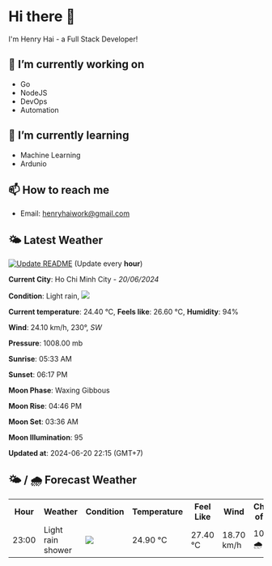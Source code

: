 # Hi there 👋

I'm Henry Hai - a Full Stack Developer!

## 🔭 I’m currently working on

- Go
- NodeJS
- DevOps
- Automation

## 🌱 I’m currently learning

- Machine Learning
- Ardunio

## 📫 How to reach me

- Email: <henryhaiwork@gmail.com>

## 🌤️ Latest Weather
[![Update README](https://github.com/henry0hai/henry0hai/actions/workflows/udpateReadme.yml/badge.svg)](https://github.com/henry0hai/henry0hai/actions/workflows/udpateReadme.yml)
(Update every **hour**)
<!-- CURRENT_WEATHER:START -->
**Current City**: Ho Chi Minh City - *20/06/2024*

**Condition**: Light rain, <img src="https://cdn.weatherapi.com/weather/64x64/night/296.png"/>

**Current temperature**: 24.40 °C, **Feels like**: 26.60 °C, **Humidity**: 94%

**Wind**: 24.10 km/h, 230°, *SW*

**Pressure**: 1008.00 mb

**Sunrise**: 05:33 AM

**Sunset**: 06:17 PM

**Moon Phase**: Waxing Gibbous

**Moon Rise**: 04:46 PM

**Moon Set**: 03:36 AM

**Moon Illumination**: 95

**Updated at**: 2024-06-20 22:15 (GMT+7)<!-- CURRENT_WEATHER:END -->

## 🌤️ / 🌧️ Forecast Weather
<!-- FORECAST_WEATHER:START -->
<table>
		<tr>
			<th>Hour</th>
			<th>Weather</th>
			<th>Condition</th>
			<th>Temperature</th>
			<th>Feel Like</th>
			<th>Wind</th>
			<th>Chance of Rain</th>
		</tr>
				<tr>
					<td>23:00</td>
					<td>Light rain shower</td>
					<td><img src='https://cdn.weatherapi.com/weather/64x64/night/353.png'/></td>
					<td>24.90 °C</td>
					<td>27.40 °C</td>
					<td>18.70 km/h</td>
					<td>100 % 🌧️</td>
				</tr>
</table>
<!-- FORECAST_WEATHER:END -->
